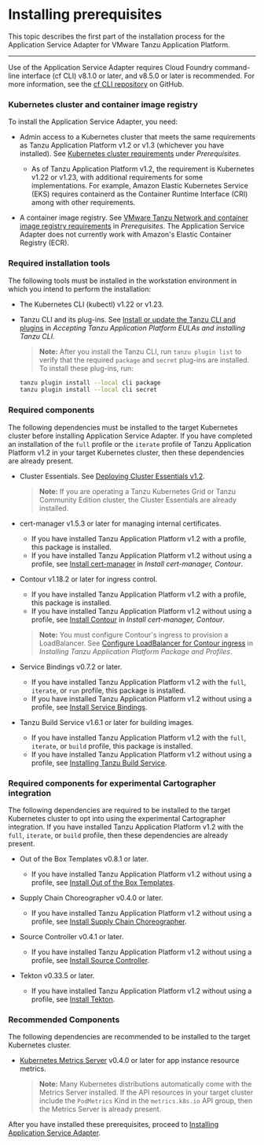 # Installing prerequisites

This topic describes the first part of the installation process for the Application Service Adapter for VMware Tanzu Application Platform.

----

Use of the Application Service Adapter requires Cloud Foundry command-line interface (cf CLI) v8.1.0 or later, and v8.5.0 or later is recommended.
For more information, see the [cf CLI repository](https://github.com/cloudfoundry/cli) on GitHub.

### <a id="kubernetes-cluster-image-registry"></a>Kubernetes cluster and container image registry

To install the Application Service Adapter, you need:

* Admin access to a Kubernetes cluster that meets the same requirements as Tanzu Application Platform v1.2 or v1.3 (whichever you have installed). See [Kubernetes cluster requirements](https://docs.vmware.com/en/VMware-Tanzu-Application-Platform/1.2/tap/GUID-prerequisites.html#kubernetes-cluster-requirements-3) under _Prerequisites_.
  * As of Tanzu Application Platform v1.2, the requirement is Kubernetes v1.22 or v1.23, with additional requirements for some implementations. For example, Amazon Elastic Kubernetes Service (EKS) requires containerd as the Container Runtime Interface (CRI) among with other requirements.

* A container image registry. See [VMware Tanzu Network and container image registry requirements](https://docs.vmware.com/en/VMware-Tanzu-Application-Platform/1.2/tap/GUID-prerequisites.html#vmware-tanzu-network-and-container-image-registry-requirements-0) in _Prerequisites_. The Application Service Adapter does not currently work with Amazon's Elastic Container Registry (ECR).

### <a id="required-installation-tools"></a>Required installation tools

The following tools must be installed in the workstation environment in which you intend to perform the installation:

* The Kubernetes CLI (kubectl) v1.22 or v1.23.

* Tanzu CLI and its plug-ins. See [Install or update the Tanzu CLI and plugins](https://docs.vmware.com/en/VMware-Tanzu-Application-Platform/1.2/tap/GUID-install-tanzu-cli.html#install-or-update-the-tanzu-cli-and-plugins-3) in _Accepting Tanzu Application Platform EULAs and installing Tanzu CLI_.
   > **Note:** After you install the Tanzu CLI, run `tanzu plugin list` to verify that the required `package` and `secret` plug-ins are installed. To install these plug-ins, run:
    ```bash
    tanzu plugin install --local cli package
    tanzu plugin install --local cli secret
    ```

### <a id="required-components"></a>Required components

The following dependencies must be installed to the target Kubernetes cluster before installing Application Service Adapter. If you have completed an installation of the `full` profile or the `iterate` profile of Tanzu Application Platform v1.2 in your target Kubernetes cluster, then these dependencies are already present.

* Cluster Essentials. See [Deploying Cluster Essentials v1.2](https://docs.vmware.com/en/Cluster-Essentials-for-VMware-Tanzu/1.2/cluster-essentials/GUID-deploy.html).
   > **Note:** If you are operating a Tanzu Kubernetes Grid or Tanzu Community Edition cluster, the Cluster Essentials are already installed.

* cert-manager v1.5.3 or later for managing internal certificates.
   * If you have installed Tanzu Application Platform v1.2 with a profile, this package is installed.
   * If you have installed Tanzu Application Platform v1.2 without using a profile, see [Install cert-manager](https://docs.vmware.com/en/VMware-Tanzu-Application-Platform/1.2/tap/GUID-cert-mgr-contour-fcd-install-cert-mgr.html#install-certmanager-1) in _Install cert-manager, Contour_.

* Contour v1.18.2 or later for ingress control.
   * If you have installed Tanzu Application Platform v1.2 with a profile, this package is installed.
   * If you have installed Tanzu Application Platform v1.2 without using a profile, see [Install Contour](https://docs.vmware.com/en/VMware-Tanzu-Application-Platform/1.2/tap/GUID-cert-mgr-contour-fcd-install-cert-mgr.html#install-contour-2) in _Install cert-manager, Contour_.
   > **Note:** You must configure Contour's ingress to provision a LoadBalancer. See [Configure LoadBalancer for Contour ingress](https://docs.vmware.com/en/VMware-Tanzu-Application-Platform/1.2/tap/GUID-install.html#optional-configure-loadbalancer-for-contour-ingress-2) in _Installing Tanzu Application Platform Package and Profiles_.

* Service Bindings v0.7.2 or later.
   * If you have installed Tanzu Application Platform v1.2 with the `full`, `iterate`, or `run` profile, this package is installed.
   * If you have installed Tanzu Application Platform v1.2 without using a profile, see [Install Service Bindings](https://docs.vmware.com/en/VMware-Tanzu-Application-Platform/1.2/tap/GUID-service-bindings-install-service-bindings.html).

* Tanzu Build Service v1.6.1 or later for building images.
   * If you have installed Tanzu Application Platform v1.2 with the `full`, `iterate`, or `build` profile, this package is installed.
   * If you have installed Tanzu Application Platform v1.2 without using a profile, see [Installing Tanzu Build Service](https://docs.vmware.com/en/VMware-Tanzu-Application-Platform/1.2/tap/GUID-tanzu-build-service-install-tbs.html).

### <a id="required-components-cartographer"></a>Required components for experimental Cartographer integration

The following dependencies are required to be installed to the target Kubernetes cluster to opt into using the experimental Cartographer integration. If you have installed Tanzu Application Platform v1.2 with the `full`, `iterate`, or `build` profile, then these dependencies are already present.

* Out of the Box Templates v0.8.1 or later.
   * If you have installed Tanzu Application Platform v1.2 without using a profile, see [Install Out of the Box Templates](https://docs.vmware.com/en/VMware-Tanzu-Application-Platform/1.2/tap/GUID-scc-install-ootb-templates.html).

* Supply Chain Choreographer v0.4.0 or later.
   * If you have installed Tanzu Application Platform v1.2 without using a profile, see [Install Supply Chain Choreographer](https://docs.vmware.com/en/VMware-Tanzu-Application-Platform/1.2/tap/GUID-scc-install-scc.html).

* Source Controller v0.4.1 or later.
   * If you have installed Tanzu Application Platform v1.2 without using a profile, see [Install Source Controller](https://docs.vmware.com/en/VMware-Tanzu-Application-Platform/1.2/tap/GUID-source-controller-install-source-controller.html).

* Tekton v0.33.5 or later.
   * If you have installed Tanzu Application Platform v1.2 without using a profile, see [Install Tekton](https://docs.vmware.com/en/VMware-Tanzu-Application-Platform/1.2/tap/GUID-tekton-install-tekton.html).

### <a id="recommended-components"></a>Recommended Components

The following dependencies are recommended to be installed to the target Kubernetes cluster.

* [Kubernetes Metrics Server](https://github.com/kubernetes-sigs/metrics-server/) v0.4.0 or later for app instance resource metrics.
  > **Note:** Many Kubernetes distributions automatically come with the Metrics Server installed. If the API resources in your target cluster include the `PodMetrics` Kind in the `metrics.k8s.io` API group, then the Metrics Server is already present.

After you have installed these prerequisites, proceed to [Installing Application Service Adapter](install.md).
